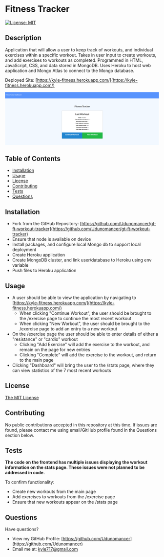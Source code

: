 # Fitness Tracker

[![License: MIT](https://img.shields.io/badge/License-MIT-yellow.svg)](https://opensource.org/licenses/MIT)

## Description

Application that will allow a user to keep track of workouts, and individual exercises within a specific workout.  Takes in user input to create workouts, and add exercises to workouts as completed.  Programmed in HTML, JavaScript, CSS, and data stored in MongoDB.  Uses Heroku to host web application and Mongo Atlas to connect to the Mongo database.

Deployed Site: [https://kyle-fitness.herokuapp.com/](https://kyle-fitness.herokuapp.com/)

![Image](assets/images/fitness-tracker-screenshot.png)

## Table of Contents
* [Installation](#installation)
* [Usage](#usage)
* [License](#license)
* [Contributing](#contributing)
* [Tests](#tests)
* [Questions](#questions)

## <a name="installation"></a> Installation

* Fork from the GitHub Repository: [https://github.com/Udunomancer/gt-ft-workout-tracker](https://github.com/Udunomancer/gt-ft-workout-tracker)
* Ensure that node is available on device
* Install packages, and configure local Mongo db to support local deployment
* Create Heroku application
* Create MongoDB cluster, and link user/database to Heroku using env variable
* Push files to Heroku application

## <a name="usage"></a> Usage

* A user should be able to view the application by navigating to [https://kyle-fitness.herokuapp.com/](https://kyle-fitness.herokuapp.com/)
    * When clicking "Continue Workout", the user should be brought to the /exercise page to continue the most recent workout
    * When clicking "New Workout", the user should be brought to the /exercise page to add an entry to a new workout
* On the /exercise page the user should be able to enter details of either a "resistance" or "cardio" workout
    * Clicking "Add Exercise" will add the exercise to the workout, and remain on the page for new entries
    * Clicking "Complete" will add the exercise to the workout, and return to the main page
* Clicking "Dashboard" will bring the user to the /stats page, where they can view statistics of the 7 most recent workouts

## <a name="license"></a> License

[The MIT License](https://opensource.org/licenses/MIT)

## <a name="contributing"></a> Contributing

No public contributions accepted in this repository at this time.
If issues are found, please contact me using email/GitHub profile found in the Questions section below.

## <a name="tests"></a> Tests

**The code on the frontend has multiple issues displaying the workout information on the stats page.  These issues were not planned to be addressed in code.**

To confirm functionality:
* Create new workouts from the main page
* Add exercises to workouts from the /exercise page
* Ensure that new workouts appear on the /stats page

## <a name="questions"></a> Questions

Have questions?
* View my GitHub Profile: [https://github.com/Udunomancer](https://github.com/Udunomancer)
* Email me at: [kyle717@gmail.com](mailto:kyle717@gmail.com)